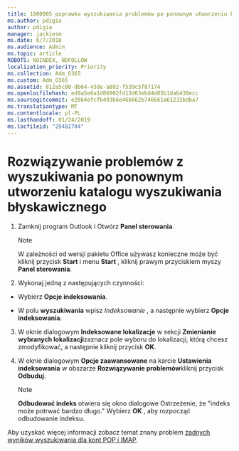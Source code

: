 ```yaml
---
title: 1800005 poprawka wyszukiwania problemów po ponownym utworzeniu katalogu wyszukiwania błyskawicznego
ms.author: pdigia
author: pdigia
manager: jackiesm
ms.date: 6/7/2018
ms.audience: Admin
ms.topic: article
ROBOTS: NOINDEX, NOFOLLOW
localization_priority: Priority
ms.collection: Adm_O365
ms.custom: Adm_O365
ms.assetid: 812a5c80-db64-43de-a892-f539c5f87174
ms.openlocfilehash: ed9a5e6a1d86902fd13d63ebd4d05b1dab430ecc
ms.sourcegitcommit: e2864efcfb493b6e46b662b746661a61232bdba7
ms.translationtype: MT
ms.contentlocale: pl-PL
ms.lasthandoff: 01/24/2019
ms.locfileid: "29482704"
---
```

# <a name="fix-search-issues-by-rebuilding-your-instant-search-catalog"></a>Rozwiązywanie problemów z wyszukiwania po ponownym utworzeniu katalogu wyszukiwania błyskawicznego

1. Zamknij program Outlook i Otwórz **Panel sterowania**.
    
    > [!NOTE]
    > W zależności od wersji pakietu Office używasz konieczne może być kliknij przycisk **Start** i menu **Start** , kliknij prawym przyciskiem myszy **Panel sterowania**. 
  
2. Wykonaj jedną z następujących czynności:
    
  - Wybierz **Opcje indeksowania**.
    
  - W polu **wyszukiwania** wpisz *Indeksowanie* , a następnie wybierz **Opcje indeksowania**.
    
3. W oknie dialogowym **Indeksowane lokalizacje** w sekcji **Zmienianie wybranych lokalizacji**zaznacz pole wyboru do lokalizacji, którą chcesz zmodyfikować, a następnie kliknij przycisk **OK**.
    
4. W oknie dialogowym **Opcje zaawansowane** na karcie **Ustawienia indeksowania** w obszarze **Rozwiązywanie problemów**kliknij przycisk **Odbuduj**.
    
    > [!NOTE]
    > **Odbudować indeks** otwiera się okno dialogowe Ostrzeżenie, że "indeks może potrwać bardzo długo." Wybierz **OK** , aby rozpocząć odbudowanie indeksu. 
  
Aby uzyskać więcej informacji zobacz temat znany problem [żadnych wyników wyszukiwania dla kont POP i IMAP](https://support.office.com/article/51c9d2c7-a3db-4358-afdf-50d3a9e57039.aspx).
  

